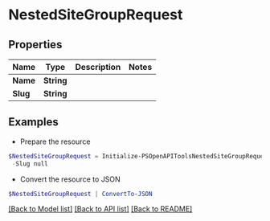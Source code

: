 # NestedSiteGroupRequest
## Properties

Name | Type | Description | Notes
------------ | ------------- | ------------- | -------------
**Name** | **String** |  | 
**Slug** | **String** |  | 

## Examples

- Prepare the resource
```powershell
$NestedSiteGroupRequest = Initialize-PSOpenAPIToolsNestedSiteGroupRequest  -Name null `
 -Slug null
```

- Convert the resource to JSON
```powershell
$NestedSiteGroupRequest | ConvertTo-JSON
```

[[Back to Model list]](../README.md#documentation-for-models) [[Back to API list]](../README.md#documentation-for-api-endpoints) [[Back to README]](../README.md)

